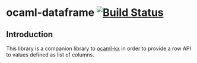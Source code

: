 # ocaml-dataframe [![Build Status](https://api.travis-ci.com/deepmarker/ocaml-dtc-pb.svg?branch=master)](https://travis-ci.com/github/deepmarker/ocaml-dataframe)

## Introduction

This library is a companion library to
[ocaml-kx](https://github.com/deepmarker/ocaml-kx) in order to provide
a row API to values defined as list of columns.
